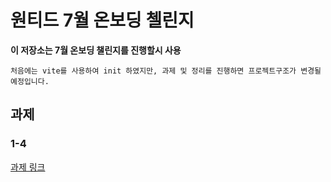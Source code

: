 # 원티드 7월 온보딩 첼린지

**이 저장소는 7월 온보딩 챌린지를 진행할시 사용**

    처음에는 vite를 사용하여 init 하였지만, 과제 및 정리를 진행하면 프로젝트구조가 변경될 예정입니다.

## 과제 

### 1-4
[과제 링크](https://lean-mahogany-686.notion.site/1-4-00a9f0c9a42641d18ddc989ceb412f1d)
